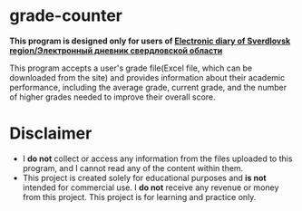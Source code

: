 # grade-counter
**This program is designed only for users of [Electronic diary of Sverdlovsk region/Электронный дневник свердловской области](https://dnevnik.egov66.ru/)**

This program accepts a user's grade file(Excel file, which can be downloaded from the site) and provides information about their academic performance, including the average grade, current grade, and the number of higher grades needed to improve their overall score.


# Disclaimer
- I **do not** collect or access any information from the files uploaded to this program, and I cannot read any of the content within them.
- This project is created solely for educational purposes and **is not** intended for commercial use. I **do not** receive any revenue or money from this project. This project is for learning and practice only.

